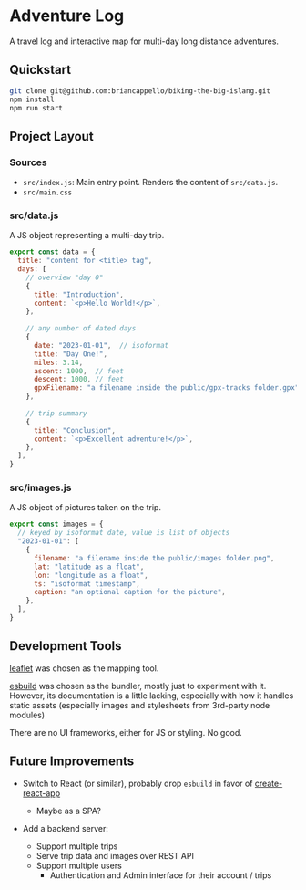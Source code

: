 # Adventure Log

A travel log and interactive map for multi-day long distance adventures.

## Quickstart

```bash
git clone git@github.com:briancappello/biking-the-big-islang.git
npm install
npm run start
```

## Project Layout

### Sources

* `src/index.js`: Main entry point. Renders the content of `src/data.js`.
* `src/main.css`

### src/data.js

A JS object representing a multi-day trip.

```javascript
export const data = {
  title: "content for <title> tag",
  days: [
    // overview "day 0"
    {
      title: "Introduction",
      content: `<p>Hello World!</p>`,
    },
    
    // any number of dated days
    {
      date: "2023-01-01",  // isoformat
      title: "Day One!",
      miles: 3.14,
      ascent: 1000,  // feet
      descent: 1000, // feet
      gpxFilename: "a filename inside the public/gpx-tracks folder.gpx",
    },
    
    // trip summary
    {
      title: "Conclusion",
      content: `<p>Excellent adventure!</p>`,
    },
  ],
}
```

### src/images.js

A JS object of pictures taken on the trip.

```javascript
export const images = {
  // keyed by isoformat date, value is list of objects
  "2023-01-01": [
    {
      filename: "a filename inside the public/images folder.png",
      lat: "latitude as a float",
      lon: "longitude as a float",
      ts: "isoformat timestamp",
      caption: "an optional caption for the picture",
    },
  ],
}
```

## Development Tools

[leaflet](https://leafletjs.com/) was chosen as the mapping tool.

[esbuild](https://esbuild.github.io/) was chosen as the bundler, mostly just to experiment with it. However, its documentation is a little lacking, especially with how it handles static assets (especially images and stylesheets from 3rd-party node modules)

There are no UI frameworks, either for JS or styling. No good.

## Future Improvements

* Switch to React (or similar), probably drop `esbuild` in favor of [create-react-app](https://create-react-app.dev/)
  * Maybe as a SPA?

* Add a backend server:
  * Support multiple trips
  * Serve trip data and images over REST API
  * Support multiple users
    * Authentication and Admin interface for their account / trips
